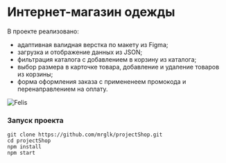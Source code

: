 # Интернет-магазин одежды

В проекте реализовано:

* адаптивная валидная верстка по макету из Figma;
* загрузка и отображение данных из JSON;
* фильтрация каталога с добавлением в корзину из каталога;
* выбор размера в карточке товара, добавление и удаление товаров из корзины;
* форма оформления заказа с примененеем промокода и перенаправлением на оплату.

![Felis](https://user-images.githubusercontent.com/91153046/174981605-dbad92a9-339b-44fb-8868-d136746e05f5.gif)

### Запуск проекта
```
git clone https://github.com/mrglk/projectShop.git
cd projectShop
npm install
npm start
